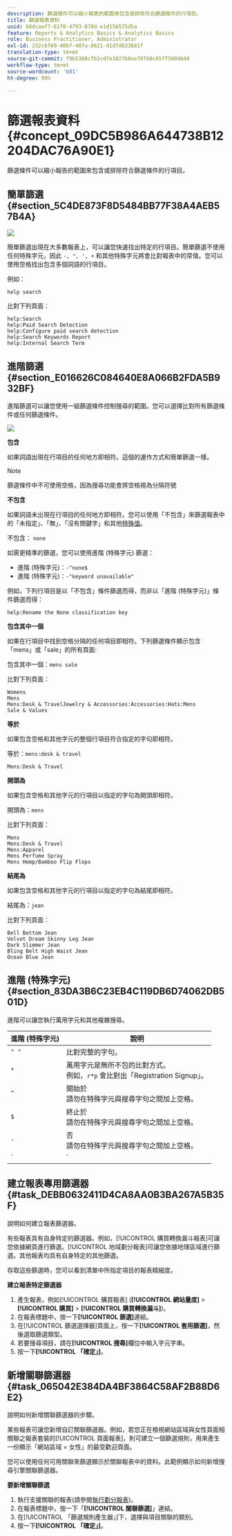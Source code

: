 ```yaml
---
description: 篩選條件可以縮小報表的範圍來包含或排除符合篩選條件的行項目。
title: 篩選報表資料
uuid: b6dcaaf7-61f0-4793-870d-e1d156575d5a
feature: Reports & Analytics Basics & Analytics Basics
role: Business Practitioner, Administrator
exl-id: 232c6f69-40bf-487a-8621-d1d7d633681f
translation-type: tm+mt
source-git-commit: f9b5380cfb2cdfe1827b8ee70f60c65ff5004b48
workflow-type: tm+mt
source-wordcount: '681'
ht-degree: 99%

---
```


# 篩選報表資料 {#concept_09DC5B986A644738B12204DAC76A90E1}

篩選條件可以縮小報告的範圍來包含或排除符合篩選條件的行項目。

## 簡單篩選 {#section_5C4DE873F8D5484BB77F38A4AEB57B4A}

![](assets/filter.png)

簡單篩選出現在大多數報表上，可以讓您快速找出特定的行項目。簡單篩選不使用任何特殊字元，因此 `-, ", ', +` 和其他特殊字元將會比對報表中的常值。您可以使用空格找出包含多個詞語的行項目。

例如：

```
help search
```

比對下列頁面：

```
help:Search
help:Paid Search Detection
help:Configure paid search detection
help:Search Keywords Report
help:Internal Search Term
```

## 進階篩選 {#section_E016626C084640E8A066B2FDA5B932BF}

進階篩選可以讓您使用一組篩選條件控制搜尋的範圍。您可以選擇比對所有篩選條件或任何篩選條件。

![](assets/advanced_filter.png)

**包含**

如果詞語出現在行項目的任何地方即相符。這個的運作方式和簡單篩選一樣。

>[!NOTE]
>
>篩選條件中不可使用空格，因為搜尋功能會將空格視為分隔符號

**不包含**

如果詞語未出現在行項目的任何地方即相符。您可以使用「不包含」來篩選報表中的「未指定」、「無」、「沒有關鍵字」和其他[特殊值](https://docs.adobe.com/content/help/zh-Hant/analytics/technotes/unspecified.html)。

不包含： `none`

如需更精準的篩選，您可以使用進階 (特殊字元) 篩選：

* 進階 (特殊字元)：`-^none$`
* 進階 (特殊字元)：`-"keyword unavailable"`

例如，下列行項目是以「不包含」條件篩選而得，而非以「進階 (特殊字元)」條件篩選而得：

```
help:Rename the None classification key
```

**包含其中一個**

如果在行項目中找到空格分隔的任何項目即相符。下列篩選條件顯示包含「mens」或「sale」的所有頁面:

包含其中一個：`mens sale`

比對下列頁面：

```
Womens
Mens
Mens:Desk & TravelJewelry & Accessories:Accessories:Hats:Mens
Sale & Values
```

**等於**

如果包含空格和其他字元的整個行項目符合指定的字句即相符。

等於：`mens:desk & travel`

`Mens:Desk & Travel`

**開頭為**

如果包含空格和其他字元的行項目以指定的字句為開頭即相符。

開頭為：`mens`

比對下列頁面：

```
Mens
Mens:Desk & Travel
Mens:Apparel
Mens Perfume Spray
Mens Hemp/Bamboo Flip Flops
```

**結尾為**

如果包含空格和其他字元的行項目以指定的字句為結尾即相符。

結尾為：`jean`

比對下列頁面：

```
Bell Bottom Jean
Velvet Dream Skinny Leg Jean
Dark Slimmer Jean
Bling Belt High Waist Jean
Ocean Blue Jean
```

## 進階 (特殊字元) {#section_83DA3B6C23EB4C119DB6D74062DB501D}

進階可以讓您執行萬用字元和其他複雜搜尋。

| 進階 (特殊字元) | 說明 |
|--- |--- |
| `" "` | 比對完整的字句。 |
| `*` | 萬用字元是無所不包的比對方式。<br>例如，`r*p` 會比對出「Registration Signup」。 |
| `^` | 開始於<br>請勿在特殊字元與搜尋字句之間加上空格。 |
| `$` | 終止於<br>請勿在特殊字元與搜尋字句之間加上空格。 |
| `-` | 否<br>請勿在特殊字元與搜尋字句之間加上空格。 |
| `|` | 或者，<br>附註：您必須在直線字元 `" | "` 的兩側加上空格。 |

## 建立報表專用篩選器 {#task_DEBB0632411D4CA8AA0B3BA267A5B35F}

說明如何建立報表篩選器。

<!-- 

t_reports_filter_specific.xml

 -->

有些報表具有自身特定的篩選器。例如，[!UICONTROL 購買轉換漏斗報表]可讓您依據網頁進行篩選。[!UICONTROL 地域劃分報表]可讓您依據地理區域進行篩選。其他報表均具有自身特定的其他篩選。

存取這些篩選時，您可以看到清單中所指定項目的報表精細度。

**建立報表特定篩選器**

1. 產生報表，例如[!UICONTROL 購買報表] (**[!UICONTROL 網站量度]** > **[!UICONTROL 購買]** > **[!UICONTROL 購買轉換漏斗]**)。
1. 在報表標題中，按一下&#x200B;**[!UICONTROL 篩選]**&#x200B;連結。
1. 在[!UICONTROL 篩選選擇器]頁面上，按一下&#x200B;**[!UICONTROL 套用篩選]**，然後選取篩選類型。
1. 若要搜尋項目，請在&#x200B;**[!UICONTROL 搜尋]**&#x200B;欄位中輸入字元字串。
1. 按一下&#x200B;**[!UICONTROL 「確定」]**。

## 新增關聯篩選器 {#task_065042E384DA4BF3864C58AF2B88D6E2}

說明如何新增關聯篩選器的步驟。

<!-- 

t_reports_correlation_filter.xml

 -->

某些報表可讓您新增自訂關聯篩選器。例如，若您正在檢視網站區域與女性頁面相關聯之報表套裝的[!UICONTROL 頁面報表]，則可建立一個篩選規則，用來產生一份顯示「網站區域 = 女性」的最受歡迎頁面。

您可以使用任何可用關聯來篩選顯示於關聯報表中的資料。此範例顯示如何新增搜尋引擎關聯篩選器。

**要新增關聯篩選**

1. 執行支援關聯的報表(請參閱[執行劃分報表](/help/analyze/reports-analytics/reports-customize/breakdowns.md#task_F685624830E64C829C8BE6435A107F69))。
1. 在報表標題中，按一下「**[!UICONTROL 關聯篩選]**」連結。
1. 在[!UICONTROL 「篩選規則產生器」]下，選擇與項目關聯的類別。
1. 按一下&#x200B;**[!UICONTROL 「確定」]**。
